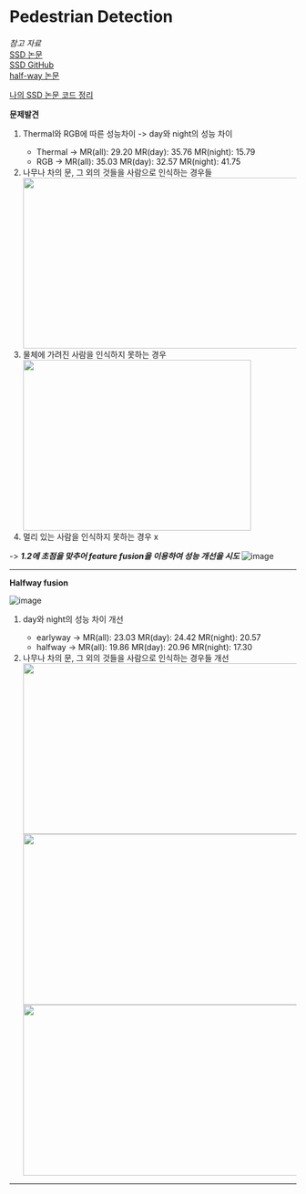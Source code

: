 # Pedestrian Detection

*참고 자료*  
[SSD 논문](https://arxiv.org/abs/1512.02325)  
[SSD GitHub](https://github.com/sgrvinod/a-PyTorch-Tutorial-to-Object-Detection)  
[half-way 논문](http://www.kibme.org/resources/journal/20180731114000412.pdf)

[나의 SSD 논문 코드 정리](https://github.com/yeonx/Pedestrian-Detection/blob/main/URP%20SSD%20%EC%9D%B4%EB%A1%A0_%EC%BD%94%EB%93%9C.pdf)

 **문제발견**
<ol type = '1'>
 

  <li> Thermal와 RGB에 따른 성능차이 -> day와 night의 성능 차이 </li><ul>
    <li>Thermal -> MR(all): 29.20 MR(day): 35.76 MR(night): 15.79</li>
  <li>RGB -> MR(all): 35.03 MR(day): 32.57 MR(night): 41.75</li></ul>
  
  <li> 나무나 차의 문, 그 외의 것들을 사람으로 인식하는 경우들 </li>
  <img src="https://user-images.githubusercontent.com/71878202/128730420-89f6433f-d73a-4a7a-ba13-fd3faab5ce85.png"  width="800" height="300">
  <li> 물체에 가려진 사람을 인식하지 못하는 경우 </li>
  <img src="https://user-images.githubusercontent.com/71878202/128727256-d7353d9f-8b84-417b-997c-5e8b806e7c92.jpg"  width="400" height="300">
 
  <li> 멀리 있는 사람을 인식하지 못하는 경우 x </li>
  
 </ol>

-> _**1.2에 초점을 맞추어 feature fusion을 이용하여 성능 개선을 시도**_
![image](https://user-images.githubusercontent.com/71878202/128730631-92d62e8d-c0bf-4094-a493-bca4f45acdec.png)

---
**Halfway fusion**

![image](https://user-images.githubusercontent.com/71878202/128731126-429b7c2b-30c1-4f76-9c48-fb9f481b46c9.png)

<ol type = '1'>
 <li> day와 night의 성능 차이 개선 </li> <ul>
 <li> earlyway -> MR(all): 23.03 MR(day): 24.42 MR(night): 20.57 </li>
 <li>halfway -> MR(all): 19.86 MR(day): 20.96 MR(night): 17.30</li> </ul>
 <li> 나무나 차의 문, 그 외의 것들을 사람으로 인식하는 경우들 개선 </li>
 <img src="https://user-images.githubusercontent.com/71878202/128731924-cf8298a0-2fb0-4f66-9850-ffe5e4b4c0e6.png"  width="800" height="300">
 <img src="https://user-images.githubusercontent.com/71878202/128732207-9edd04bb-d527-4089-b71e-614519596c0a.png"  width="800" height="300">
 <img src="https://user-images.githubusercontent.com/71878202/128732320-b4feb640-c3b3-4cb2-b29f-046febbdf0e8.png"  width="800" height="300">
 </ol>
 
 ---
